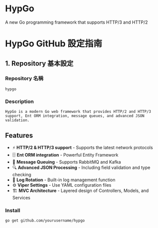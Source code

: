 # HypGo
A new Go programming framework that supports HTTP/3 and HTTP/2

# HypGo GitHub 設定指南

## 1. Repository 基本設定

### Repository 名稱
```
hypgo
```

### Description
```
HypGo is a modern Go web framework that provides HTTP/2 and HTTP/3 support, Ent ORM integration, message queues, and advanced JSON validation.
```

## Features
- ⚡ **HTTP/2 & HTTP/3 support** - Supports the latest network protocols
- 🗄️ **Ent ORM integration** - Powerful Entity Framework
- 📨 **Message Queuing** - Supports RabbitMQ and Kafka
- 🔍 **Advanced JSON Processing** - Including field validation and type checking
- 📝 **Log Rotation** - Built-in log management function
- ⚙️ **Viper Settings** - Use YAML configuration files
- 🏗️ **MVC Architecture** - Layered design of Controllers, Models, and Services

### Install

```bash
go get github.com/yourusername/hypgo
```
